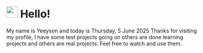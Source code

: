  <h1>
    <img src="https://emojis.slackmojis.com/emojis/images/1643510097/45343/hi.gif?1643510097" width="30"/> 
    Hello!
 </h1>
 <p>
    My name is Yeeyson and today is Thursday, 5 June 2025
    Thanks for visiting my profile, I have some test projects going on others are done learning projects and others are real projects.
    Feel free to watch and use them.
 </p>